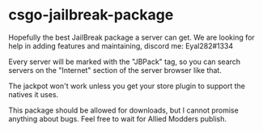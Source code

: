 # csgo-jailbreak-package
Hopefully the best JailBreak package a server can get. We are looking for help in adding features and maintaining, discord me: Eyal282#1334


Every server will be marked with the "JBPack" tag, so you can search servers on the "Internet" section of the server browser like that.

The jackpot won't work unless you get your store plugin to support the natives it uses.

This package should be allowed for downloads, but I cannot promise anything about bugs. Feel free to wait for Allied Modders publish.
